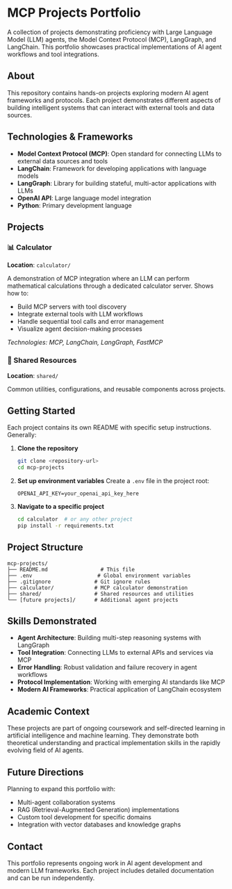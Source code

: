 # MCP Projects Portfolio

A collection of projects demonstrating proficiency with Large Language Model (LLM) agents, the Model Context Protocol (MCP), LangGraph, and LangChain. This portfolio showcases practical implementations of AI agent workflows and tool integrations.

## About

This repository contains hands-on projects exploring modern AI agent frameworks and protocols. Each project demonstrates different aspects of building intelligent systems that can interact with external tools and data sources.

## Technologies & Frameworks

- **Model Context Protocol (MCP)**: Open standard for connecting LLMs to external data sources and tools
- **LangChain**: Framework for developing applications with language models
- **LangGraph**: Library for building stateful, multi-actor applications with LLMs
- **OpenAI API**: Large language model integration
- **Python**: Primary development language

## Projects

### 📊 Calculator
**Location**: `calculator/`

A demonstration of MCP integration where an LLM can perform mathematical calculations through a dedicated calculator server. Shows how to:
- Build MCP servers with tool discovery
- Integrate external tools with LLM workflows
- Handle sequential tool calls and error management
- Visualize agent decision-making processes

*Technologies: MCP, LangChain, LangGraph, FastMCP*

### 🔄 Shared Resources
**Location**: `shared/`

Common utilities, configurations, and reusable components across projects.

## Getting Started

Each project contains its own README with specific setup instructions. Generally:

1. **Clone the repository**
   ```bash
   git clone <repository-url>
   cd mcp-projects
   ```

2. **Set up environment variables**
   Create a `.env` file in the project root:
   ```
   OPENAI_API_KEY=your_openai_api_key_here
   ```

3. **Navigate to a specific project**
   ```bash
   cd calculator  # or any other project
   pip install -r requirements.txt
   ```

## Project Structure

```
mcp-projects/
├── README.md                 # This file
├── .env                     # Global environment variables
├── .gitignore              # Git ignore rules
├── calculator/             # MCP calculator demonstration
├── shared/                 # Shared resources and utilities
└── [future projects]/      # Additional agent projects
```

## Skills Demonstrated

- **Agent Architecture**: Building multi-step reasoning systems with LangGraph
- **Tool Integration**: Connecting LLMs to external APIs and services via MCP
- **Error Handling**: Robust validation and failure recovery in agent workflows
- **Protocol Implementation**: Working with emerging AI standards like MCP
- **Modern AI Frameworks**: Practical application of LangChain ecosystem

## Academic Context

These projects are part of ongoing coursework and self-directed learning in artificial intelligence and machine learning. They demonstrate both theoretical understanding and practical implementation skills in the rapidly evolving field of AI agents.

## Future Directions

Planning to expand this portfolio with:
- Multi-agent collaboration systems
- RAG (Retrieval-Augmented Generation) implementations
- Custom tool development for specific domains
- Integration with vector databases and knowledge graphs

## Contact

This portfolio represents ongoing work in AI agent development and modern LLM frameworks. Each project includes detailed documentation and can be run independently.
